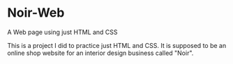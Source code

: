 # Noir-Web
A Web page using just HTML and CSS

This is a project I did to practice just HTML and CSS. It is supposed to be an online shop website for an interior design business called "Noir".
